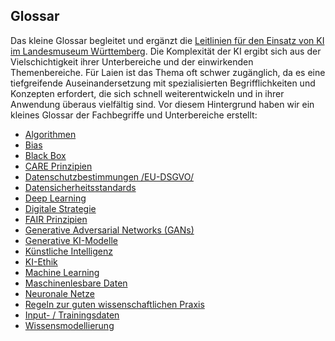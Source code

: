 ## Glossar
Das kleine Glossar begleitet und ergänzt die [Leitlinien für den Einsatz von KI im Landesmuseum Württemberg](01_Leitlinien.md). 
Die Komplexität der KI ergibt sich aus der Vielschichtigkeit ihrer Unterbereiche und der einwirkenden Themenbereiche. Für Laien ist das Thema oft schwer zugänglich, da es eine tiefgreifende Auseinandersetzung mit spezialisierten Begrifflichkeiten und Konzepten erfordert, die sich schnell weiterentwickeln und in ihrer Anwendung überaus vielfältig sind. Vor diesem Hintergrund haben wir ein kleines Glossar der Fachbegriffe und Unterbereiche erstellt:

+ [Algorithmen](0201_glossar_algorithmen.md)
+ [Bias](0202_glossar_bias.md)
+ [Black Box](0203_glossar_blackbox.md)
+ [CARE Prinzipien](0204_glossar_care.md)
+ [Datenschutzbestimmungen /EU-DSGVO/](0205_glossar_datenschutzbestimmungen.md)
+ [Datensicherheitsstandards](0206_glossar_datensicherheitsstandards.md)
+ [Deep Learning](0207_glossar_deeplearning.md)
+ [Digitale Strategie](0208_glossar_digitalestrategie.md)
+ [FAIR Prinzipien](0209_glossar_fair.md)
+ [Generative Adversarial Networks (GANs)](0219_glossar_gan.md)
+ [Generative KI-Modelle](0210_glossar_generativeKI.md)
+ [Künstliche Intelligenz](0211_glossar_kuenstlicheintelligenz.md)
+ [KI-Ethik](0212_glossar_kiethik.md)
+ [Machine Learning](0213_glossar_machinelearning.md)
+ [Maschinenlesbare Daten](0214_glossar_maschinenlesbar.md)
+ [Neuronale Netze](0215_glossar_neuronalenetze.md)
+ [Regeln zur guten wissenschaftlichen Praxis](0216_glossar_regeln.md)
+ [Input- / Trainingsdaten](0217_glossar_trainingsdaten.md)
+ [Wissensmodellierung](0218_glossar_wissensmodellierung.md)
